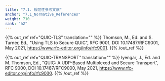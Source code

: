 ```yaml
---
title: "7.1. 规范性参考文献"
anchor: "7.1_Normative_References"
weight: 710
rank: "h2"
---
```


{{% out_ref ref="QUIC-TLS" translation="" %}}
Thomson, M., Ed. and S. Turner, Ed., "Using TLS to Secure QUIC", RFC 9001, DOI 10.17487/RFC9001, May 2021, <https://www.rfc-editor.org/info/rfc9001>.
{{% /out_ref %}}

{{% out_ref ref="QUIC-TRANSPORT" translation="" %}}
Iyengar, J., Ed. and M. Thomson, Ed., "QUIC: A UDP-Based Multiplexed and Secure Transport", RFC 9000, DOI 10.17487/RFC9000, May 2021, <https://www.rfc-editor.org/info/rfc9000>.
{{% /out_ref %}}
